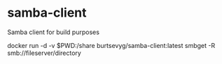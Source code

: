 # samba-client
Samba client for build purposes

docker run -d -v $PWD:/share burtsevyg/samba-client:latest smbget -R smb://fileserver/directory
